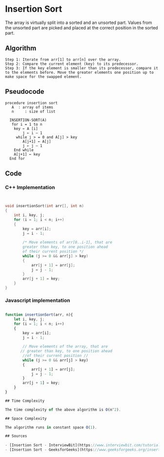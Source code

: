 #  Insertion Sort
 The array is virtually split into a sorted and an unsorted part. Values from the unsorted part are picked and placed at the correct position in the sorted part.

## Algorithm

```
Step 1: Iterate from arr[1] to arr[n] over the array. 
Step 2: Compare the current element (key) to its predecessor. 
Step 3: If the key element is smaller than its predecessor, compare it to the elements before. Move the greater elements one position up to make space for the swapped element.

```

## Pseudocode

```
procedure insertion sort 
   A  : array of items
   n     : size of list

  INSERTION-SORT(A)
   for i = 1 to n
   	key ← A [i]
    	j ← i – 1
  	 while j > = 0 and A[j] > key
   		A[j+1] ← A[j]
   		j ← j – 1
   	End while 
   	A[j+1] ← key
  End for 

```

## Code

### C++ Implementation

```cpp


void insertionSort(int arr[], int n)
{
    int i, key, j;
    for (i = 1; i < n; i++)
    {
        key = arr[i];
        j = i - 1;
 
        /* Move elements of arr[0..i-1], that are
        greater than key, to one position ahead
        of their current position */
        while (j >= 0 && arr[j] > key)
        {
            arr[j + 1] = arr[j];
            j = j - 1;
        }
        arr[j + 1] = key;
    }
}
```

### Javascript implementation

```javascript

function insertionSort(arr, n){
    let i, key, j; 
    for (i = 1; i < n; i++)
    { 
        key = arr[i]; 
        j = i - 1; 
   
        // Move elements of the array, that are 
       // greater than key, to one position ahead 
        //of their current position //
        while (j >= 0 && arr[j] > key)
        { 
            arr[j + 1] = arr[j]; 
            j = j - 1; 
        } 
        arr[j + 1] = key; 
    } 
} 

## Time Complexity

The time complexity of the above algorithm is O(n^2).

## Space Complexity

The algorithm runs in constant space O(1).

## Sources
    
- [Insertion Sort - InterviewBit](https://www.interviewbit.com/tutorial/insertion-sort-algorithm/)
- [Insertion Sort - GeeksforGeeks](https://www.geeksforgeeks.org/insertion-sort/)